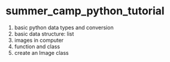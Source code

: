 # summer_camp_python_tutorial
1. basic python data types and conversion
2. basic data structure: list
3. images in computer
4. function and class
5. create an Image class